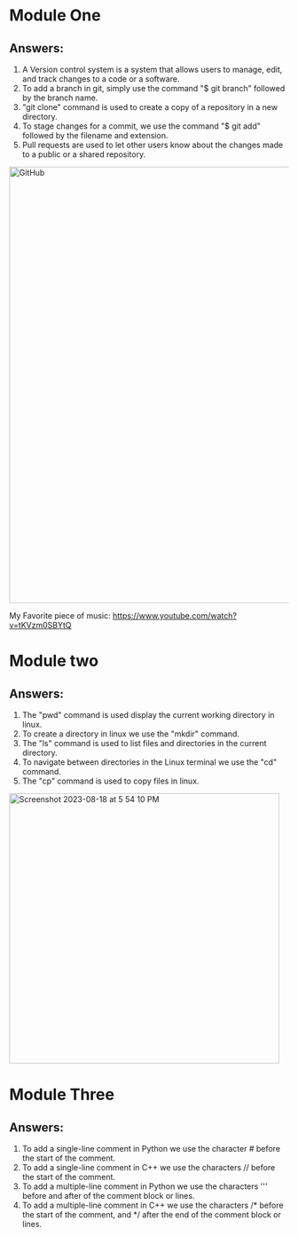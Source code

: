 # <HadiYassine> Module One

## Answers:

1. A Version control system is a system that allows users to manage, edit, and track changes to a code or a software.
2. To add a branch in git, simply use the command "$ git branch" followed by the branch name.
3. "git clone" command is used to create a copy of a repository in a new directory.
4. To stage changes for a commit, we use the command "$ git add" followed by the filename and extension.
5. Pull requests are used to let other users know about the changes made to a public or a shared repository.




<img width="787" alt="GitHub" src="https://github.com/Hadiysn/-HadiYassine-_Training_Modules/assets/142054186/3439afe2-196e-4a31-867a-e33c1b7801da">

My Favorite piece of music: https://www.youtube.com/watch?v=tKVzm0SBYtQ





# <HadiYassine> Module two

## Answers:

1. The "pwd" command is used display the current working directory in linux.
2. To create a directory in linux we use the "mkdir" command.
3. The "ls" command is used to list files and directories in the current directory.
4. To navigate between directories in the Linux terminal we use the "cd" command.
5. The "cp" command is used to copy files in linux.




<img width="487" alt="Screenshot 2023-08-18 at 5 54 10 PM" src="https://github.com/Hadiysn/-HadiYassine-_Training_Modules/assets/142054186/aa224803-64d8-496d-8b79-bbc37d7ea6bd">





# <HadiYassine> Module Three

## Answers:

1. To add a single-line comment in Python we use the character # before the start of the comment.
2. To add a single-line comment in C++ we use the characters // before the start of the comment.
3. To add a multiple-line comment in Python we use the characters ''' before and after of the comment block or lines. 
4. To add a multiple-line comment in C++ we use the characters /* before the start of the comment, and */ after the end of the comment block or lines.

